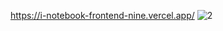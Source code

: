 https://i-notebook-frontend-nine.vercel.app/
![2](https://user-images.githubusercontent.com/69008045/225899925-13413a3c-a5a3-4493-a25f-fecd3a02cdbd.png)
